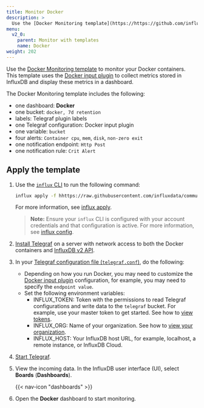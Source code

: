 ```yaml
---
title: Monitor Docker
description: >
  Use the [Docker Monitoring template](https://https://github.com/influxdata/community-templates/tree/master/docker) to monitor your Docker containers.
menu:
  v2_0:
    parent: Monitor with templates
    name: Docker
weight: 202
---
```


Use the [Docker Monitoring template](https://https://github.com/influxdata/community-templates/tree/master/docker) to monitor your Docker containers.
This template uses the [Docker input plugin](/v2.0/reference/telegraf-plugins/#docker) to collect metrics stored in InfluxDB and display these metrics in a dashboard.

The Docker Monitoring template includes the following:

- one dashboard: **Docker**
- one bucket: `docker, 7d retention`
- labels: Telegraf plugin labels
- one Telegraf configuration: Docker input plugin
- one variable: `bucket`
- four alerts: `Container cpu`, `mem`, `disk`, `non-zero exit`
- one notification endpoint: `Http Post`
- one notification rule: `Crit Alert`

## Apply the template

1. Use the [`influx` CLI](/v2.0/reference/cli/influx/) to run the following command:

    ```sh
    influx apply -f hhttps://raw.githubusercontent.com/influxdata/community-templates/master/docker/docker.yml
    ```
    For more information, see [influx apply](/v2.0/reference/cli/influx/apply/).

   > **Note:** Ensure your `influx` CLI is configured with your account credentials and that configuration is active. For more information, see [influx config](https://v2.docs.influxdata.com/v2.0/reference/cli/influx/config/).

2. [Install Telegraf](/telegraf/latest/introduction/installation/) on a server with network access to both the Docker containers and [InfluxDB v2 API](/v2.0/reference/api/).
3. In your [Telegraf configuration file (`telegraf.conf`)](/v2.0/write-data/no-code/use-telegraf/auto-config/view-telegraf-config/), do the following:
    - Depending on how you run Docker, you may need to customize the [Docker input plugin](/v2.0/reference/telegraf-plugins/#docker) configuration, for example, you may need to specify the `endpoint value`.
    - Set the following environment variables:
      - INFLUX_TOKEN: Token with the permissions to read Telegraf configurations and write data to the `telegraf` bucket. For example, use your master token to get started. See how to [view tokens](/v2.0/security/tokens/view-tokens/).
      - INFLUX_ORG: Name of your organization. See how to [view your organization](/v2.0/organizations/view-orgs/).
      - INFLUX_HOST: Your InfluxDB host URL, for example, localhost, a remote instance, or InfluxDB Cloud.

  
4. [Start Telegraf](/v2.0/write-data/no-code/use-telegraf/auto-config/#start-telegraf).
5. View the incoming data. In the InfluxDB user interface (UI), select **Boards** (**Dashboards**).

    {{< nav-icon "dashboards" >}}
6. Open the **Docker** dashboard to start monitoring.
